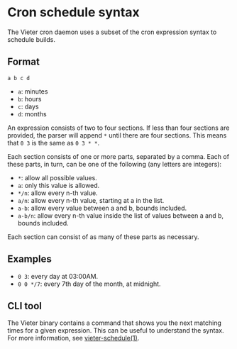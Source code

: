 # Cron schedule syntax

The Vieter cron daemon uses a subset of the cron expression syntax to schedule
builds.

## Format

`a b c d`

* `a`: minutes
* `b`: hours
* `c`: days
* `d`: months

An expression consists of two to four sections. If less than four sections are
provided, the parser will append `*` until there are four sections. This means
that `0 3` is the same as `0 3 * *`.

Each section consists of one or more parts, separated by a comma. Each of these
parts, in turn, can be one of the following (any letters are integers):

* `*`: allow all possible values.
* `a`: only this value is allowed.
* `*/n`: allow every n-th value.
* `a/n`: allow every n-th value, starting at a in the list.
* `a-b`: allow every value between a and b, bounds included.
* `a-b/n`: allow every n-th value inside the list of values between a and b,
  bounds included.

Each section can consist of as many of these parts as necessary.

## Examples

* `0 3`: every day at 03:00AM.
* `0 0 */7`: every 7th day of the month, at midnight.

## CLI tool

The Vieter binary contains a command that shows you the next matching times for
a given expression. This can be useful to understand the syntax. For more
information, see
[vieter-schedule(1)](https://rustybever.be/man/vieter/vieter-schedule.1.html).

